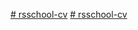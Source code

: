 [# rsschool-cv](https://Rript.github.io/rsschool-cv/cv)
[# rsschool-cv](https://Rript.github.io/rsschool-cv/)
